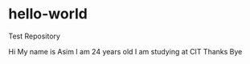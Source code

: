 # hello-world
Test Repository

Hi My name is Asim
I am 24 years old
I am studying at CIT
Thanks
Bye
